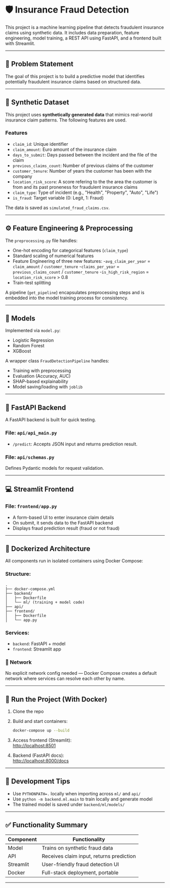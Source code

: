 # 🛡️ Insurance Fraud Detection

This project is a machine learning pipeline that detects fraudulent insurance claims using synthetic data. It includes data preparation, feature engineering, model training, a REST API using FastAPI, and a frontend built with Streamlit.

---

## 📌 Problem Statement

The goal of this project is to build a predictive model that identifies potentially fraudulent insurance claims based on structured data.

---

## 🧪 Synthetic Dataset

This project uses **synthetically generated data** that mimics real-world insurance claim patterns. The following features are used.

### Features

- `claim_id`: Unique identifier
- `claim_amount`: Euro amount of the insurance claim
- `days_to_submit`: Days passed between the incident and the file of the claim
- `previous_claims_count`: Number of previous claims of the customer
- `customer_tenure`: Number of years the customer has been with the company
- `location_risk_score`: A score refering to the the area the customer is from and its past proneness for fraudulent insurance claims
- `claim_type`: Type of incident (e.g., "Health", "Property", "Auto", "Life")
- `is_fraud`: Target variable (0: Legit, 1: Fraud)

The data is saved as `simulated_fraud_claims.csv`.

---

## ⚙️ Feature Engineering & Preprocessing

The `preprocessing.py` file handles:

- One-hot encoding for categorical features (`claim_type`)
- Standard scaling of numerical features
- Feature Engineering of three new features:
   -`avg_claim_per_year` = `claim_amount` / `customer_tenure`
   -`claims_per_year` = `previous_claims_count` / `customer_tenure`
   -`is_high_risk_region` = `location_risk_score` > 0.8
- Train-test splitting

A pipeline (`get_pipeline`) encapsulates preprocessing steps and is embedded into the model training process for consistency.

---

## 🧠 Models

Implemented via `model.py`:

- Logistic Regression
- Random Forest
- XGBoost

A wrapper class `FraudDetectionPipeline` handles:

- Training with preprocessing
- Evaluation (Accuracy, AUC)
- SHAP-based explainability
- Model saving/loading with `joblib`

---

## 🚀 FastAPI Backend

A FastAPI backend is built for quick testing.

### File: `api/api_main.py`

- `/predict`: Accepts JSON input and returns prediction result.

### File: `api/schemas.py`

Defines Pydantic models for request validation.

---

## 💻 Streamlit Frontend

### File: `frontend/app.py`

- A form-based UI to enter insurance claim details
- On submit, it sends data to the FastAPI backend
- Displays fraud prediction result (fraud or not fraud)

---

## 🐳 Dockerized Architecture

All components run in isolated containers using Docker Compose:

### Structure:

```
.
├── docker-compose.yml
├── backend/
│   ├── Dockerfile
│   └── ml/ (training + model code) 
├── api/
├── frontend/
│   ├── Dockerfile
│   └── app.py
```

### Services:

- `backend`: FastAPI + model
- `frontend`: Streamlit app

### 🔸 Network

No explicit network config needed — Docker Compose creates a default network where services can resolve each other by name.

---

## 🧪 Run the Project (With Docker)

1. Clone the repo

2. Build and start containers:

   ```bash
   docker-compose up --build
   ```

3. Access frontend (Streamlit):\
   [http://localhost:8501](http://localhost:8501)

4. Backend (FastAPI docs):\
   [http://localhost:8000/docs](http://localhost:8000/docs)

---

## 🔧 Development Tips

- Use `PYTHONPATH=.` locally when importing across `ml/` and `api/`
- Use `python -m backend.ml.main` to train locally and generate model
- The trained model is saved under `backend/ml/models/`

---

## ✅ Functionality Summary

| Component | Functionality                            |
| --------- | ---------------------------------------- |
| Model     | Trains on synthetic fraud data           |
| API       | Receives claim input, returns prediction |
| Streamlit | User-friendly fraud detection UI         |
| Docker    | Full-stack deployment, portable          |

---


